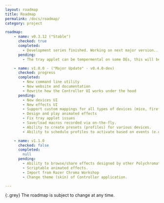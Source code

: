 ```yaml
---
layout: roadmap
title: Roadmap
permalink: /docs/roadmap/
category: project

roadmap:
    - name: v0.3.12 ("Stable")
      checked: true
      completed:
        - Development series finished. Working on next major version...
      pending:
        - The tray applet can be tempermental on some DEs, this will be addressed in next version.

    - name: v1.0.0 - ("Major Update" - v0.4.0-dev)
      checked: progress
      completed:
        - New command line utility
        - New website and documentation
        - Rewrite how the Controller UI works under the hood
      pending:
        - New devices UI
        - New effects UI
        - Support custom mappings for all types of devices (mice, firefly, etc)
        - Design and play animated effects
        - Fix tray applet issues
        - Save/load macros recorded via on-the-fly.
        - Ability to create presets (profiles) for various devices.
        - Ability to schedule profiles to activate based on events (e.g. at login)

    - name: v1.1.0
      checked: false
      completed:
        null
      pending:
        - Ability to browse/share effects designed by other Polychromatic users.
        - Scriptable animated effects.
        - Import from Razer Chroma Workshop
        - Change theme (skin) of Controller application.

---
```


{:.grey}
The roadmap is subject to change at any time.
